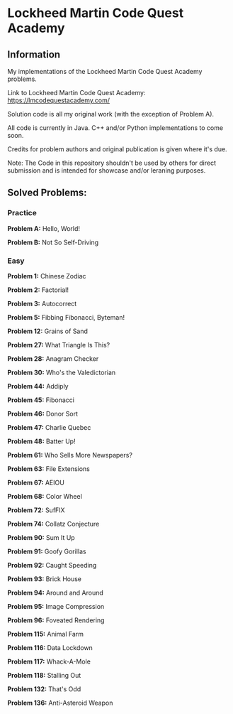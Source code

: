 # Lockheed Martin Code Quest Academy

## Information

My implementations of the Lockheed Martin Code Quest Academy problems.

Link to Lockheed Martin Code Quest Academy: https://lmcodequestacademy.com/

Solution code is all my original work (with the exception of Problem A).

All code is currently in Java. C++ and/or Python implementations to come soon.

Credits for problem authors and original publication is given where it's due.

Note: The Code in this repository shouldn't be used by others for direct submission and is intended for showcase and/or leraning purposes.

## Solved Problems:

### Practice

__Problem A:__ Hello, World!

__Problem B:__ Not So Self-Driving

### Easy

__Problem 1:__ Chinese Zodiac

__Problem 2:__ Factorial!

__Problem 3:__ Autocorrect

__Problem 5:__ Fibbing Fibonacci, Byteman!

__Problem 12:__ Grains of Sand

__Problem 27:__ What Triangle Is This?

__Problem 28:__ Anagram Checker

__Problem 30:__ Who's the Valedictorian

__Problem 44:__ Addiply

__Problem 45:__ Fibonacci

__Problem 46:__ Donor Sort

__Problem 47:__ Charlie Quebec

__Problem 48:__ Batter Up!

__Problem 61:__ Who Sells More Newspapers?

__Problem 63:__ File Extensions

__Problem 67:__ AEIOU

__Problem 68:__ Color Wheel

__Problem 72:__ SufFIX

__Problem 74:__ Collatz Conjecture

__Problem 90:__ Sum It Up

__Problem 91:__ Goofy Gorillas

__Problem 92:__ Caught Speeding

__Problem 93:__ Brick House

__Problem 94:__ Around and Around

__Problem 95:__ Image Compression

__Problem 96:__ Foveated Rendering

__Problem 115:__ Animal Farm

__Problem 116:__ Data Lockdown

__Problem 117:__ Whack-A-Mole

__Problem 118:__ Stalling Out

__Problem 132:__ That's Odd

__Problem 136:__ Anti-Asteroid Weapon
